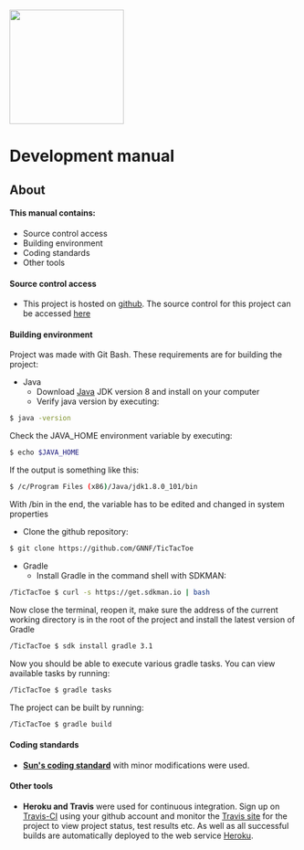 # <img src="http://en.ru.is/media/hr/skjol/default_white.png" width="200" height="200" />

# Development manual

## About
#### This manual contains:
* Source control access
* Building environment
* Coding standards
* Other tools


#### Source control access
* This project is hosted on [github](https://github.com). The source control for this project can be accessed [here](https://github.com/GNNF/TicTacToe)

#### Building environment
Project was made with Git Bash. These requirements are for building the project:
* Java
    * Download [Java](http://www.oracle.com/technetwork/java/javase/downloads/jdk8-downloads-2133151.html) JDK version 8 and install on your computer
    * Verify java version by executing:
```sh
$ java -version
```
Check the JAVA_HOME environment variable by executing:
```sh
$ echo $JAVA_HOME
```
If the output is something like this:
```sh
$ /c/Program Files (x86)/Java/jdk1.8.0_101/bin
```
With /bin in the end, the variable has to be edited and changed in system properties
* Clone the github repository:
```sh
$ git clone https://github.com/GNNF/TicTacToe
```

* Gradle
    * Install Gradle in the command shell with SDKMAN:
```sh
/TicTacToe $ curl -s https://get.sdkman.io | bash
```
Now close the terminal, reopen it, make sure the address of the current working directory is in the root of the project and install the latest version of Gradle
```sh
/TicTacToe $ sdk install gradle 3.1
```
Now you should be able to execute various gradle tasks. You can view available tasks by running:
```sh
/TicTacToe $ gradle tasks
```
The project can be built by running:
```sh
/TicTacToe $ gradle build
```
#### Coding standards
* **[Sun's coding standard](https://github.com/checkstyle/checkstyle/blob/master/src/main/resources/sun_checks.xml)** with minor modifications were used.

#### Other tools
* **Heroku and Travis** were used for continuous integration. Sign up on [Travis-CI](https://travis-ci.org/) using your github account and monitor the [Travis site](https://travis-ci.org/GNNF/TicTacToe) for the project to view project status, test results etc. As well as all successful builds are automatically deployed to the web service [Heroku](https://heroku.com).
